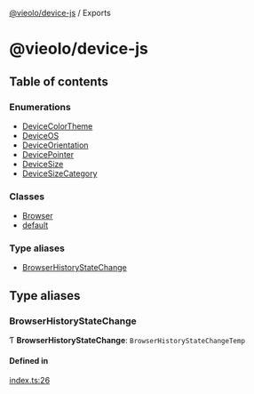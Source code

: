 [@vieolo/device-js](README.md) / Exports

# @vieolo/device-js

## Table of contents

### Enumerations

- [DeviceColorTheme](enums/DeviceColorTheme.md)
- [DeviceOS](enums/DeviceOS.md)
- [DeviceOrientation](enums/DeviceOrientation.md)
- [DevicePointer](enums/DevicePointer.md)
- [DeviceSize](enums/DeviceSize.md)
- [DeviceSizeCategory](enums/DeviceSizeCategory.md)

### Classes

- [Browser](classes/Browser.md)
- [default](classes/default.md)

### Type aliases

- [BrowserHistoryStateChange](modules.md#browserhistorystatechange)

## Type aliases

### BrowserHistoryStateChange

Ƭ **BrowserHistoryStateChange**: `BrowserHistoryStateChangeTemp`

#### Defined in

[index.ts:26](https://github.com/Vieolo/device-js/blob/bb5161a/src/index.ts#L26)
